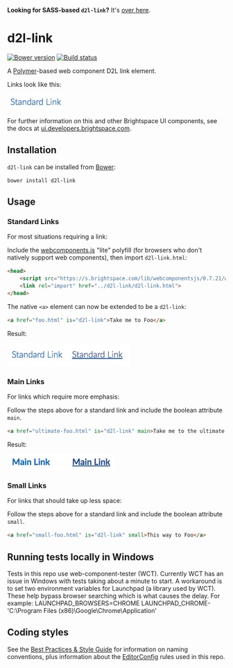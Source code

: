 **Looking for SASS-based `d2l-link`?** It's [over here](https://github.com/BrightspaceUI/link/tree/sass).

# d2l-link
[![Bower version][bower-image]][bower-url]
[![Build status][ci-image]][ci-url]

A [Polymer](https://www.polymer-project.org/1.0/)-based web component D2L link element.

Links look like this:

![example screenshot of link](/screenshots/overview.png?raw=true)

For further information on this and other Brightspace UI components, see the docs at [ui.developers.brightspace.com](http://ui.developers.brightspace.com/).

## Installation

`d2l-link` can be installed from [Bower][bower-url]:
```shell
bower install d2l-link
```
## Usage

### Standard Links

For most situations requiring a link:

Include the [webcomponents.js](http://webcomponents.org/polyfills/) "lite" polyfill (for browsers who don't natively support web components), then import `d2l-link.html`:

```html
<head>
	<script src="https://s.brightspace.com/lib/webcomponentsjs/0.7.21/webcomponents-lite.min.js"></script>
	<link rel="import" href="../d2l-link/d2l-link.html">
</head>
```

The native `<a>` element can now be extended to be a `d2l-link`:

```html
<a href="foo.html" is="d2l-link">Take me to Foo</a>
```

Result:

![example screenshot of standard link](/screenshots/standard.png?raw=true)

### Main Links

For links which require more emphasis:

Follow the steps above for a standard link and include the boolean attribute `main`.

```html
<a href="ultimate-foo.html" is="d2l-link" main>Take me to the ultimate Foo!</a>
```

Result:

![example screenshot of main link](/screenshots/main.png?raw=true)

### Small Links

For links that should take up less space:

Follow the steps above for a standard link and include the boolean attribute `small`.

```html
<a href="small-foo.html" is="d2l-link" small>This way to Foo</a>
```

## Running tests locally in Windows

Tests in this repo use web-component-tester (WCT). Currently WCT has an issue in Windows with tests taking about a minute to start.  A workaround is to set two environment variables for Launchpad (a library used by WCT).  These help bypass browser searching which is what causes the delay.  For example:
LAUNCHPAD_BROWSERS=CHROME
LAUNCHPAD_CHROME-'C:\Program Files (x86)\Google\Chrome\Application'

## Coding styles

See the [Best Practices & Style Guide](https://github.com/Brightspace/valence-ui-docs/wiki/Best-Practices-&-Style-Guide) for information on naming conventions, plus information about the [EditorConfig](http://editorconfig.org) rules used in this repo.

[bower-url]: http://bower.io/search/?q=d2l-link
[bower-image]: https://img.shields.io/bower/v/d2l-link.svg
[ci-image]: https://travis-ci.org/BrightspaceUI/link.svg?branch=master
[ci-url]: https://travis-ci.org/BrightspaceUI/link
